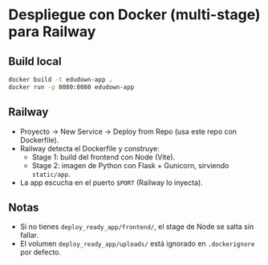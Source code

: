 # Despliegue con Docker (multi-stage) para Railway

## Build local
```bash
docker build -t edudown-app .
docker run -p 8080:8080 edudown-app
```

## Railway
- Proyecto -> New Service -> Deploy from Repo (usa este repo con Dockerfile).
- Railway detecta el Dockerfile y construye:
  - Stage 1: build del frontend con Node (Vite).
  - Stage 2: imagen de Python con Flask + Gunicorn, sirviendo `static/app`.
- La app escucha en el puerto `$PORT` (Railway lo inyecta).

## Notas
- Si no tienes `deploy_ready_app/frontend/`, el stage de Node se salta sin fallar.
- El volumen `deploy_ready_app/uploads/` está ignorado en `.dockerignore` por defecto.
```
